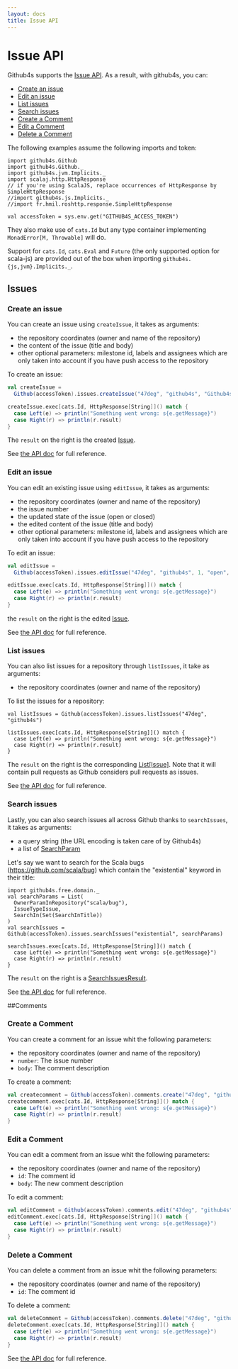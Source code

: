```yaml
---
layout: docs
title: Issue API
---
```


# Issue API

Github4s supports the [Issue API](https://developer.github.com/v3/issues/). As a result,
with github4s, you can:

- [Create an issue](#create-an-issue)
- [Edit an issue](#edit-an-issue)
- [List issues](#list-issues)
- [Search issues](#search-issues)
- [Create a Comment](#create-a-comment)
- [Edit a Comment](#edit-a-comment)
- [Delete a Comment](#delete-a-comment)


The following examples assume the following imports and token:

```tut:silent
import github4s.Github
import github4s.Github._
import github4s.jvm.Implicits._
import scalaj.http.HttpResponse
// if you're using ScalaJS, replace occurrences of HttpResponse by SimpleHttpResponse
//import github4s.js.Implicits._
//import fr.hmil.roshttp.response.SimpleHttpResponse

val accessToken = sys.env.get("GITHUB4S_ACCESS_TOKEN")
```

They also make use of `cats.Id` but any type container implementing `MonadError[M, Throwable]` will
do.

Support for `cats.Id`, `cats.Eval` and `Future` (the only supported option for scala-js) are
provided out of the box when importing `github4s.{js,jvm}.Implicits._`.

## Issues

### Create an issue

You can create an issue using `createIssue`, it takes as arguments:

- the repository coordinates (owner and name of the repository)
- the content of the issue (title and body)
- other optional parameters: milestone id, labels and assignees which are only taken into account
if you have push access to the repository

To create an issue:

```scala
val createIssue =
  Github(accessToken).issues.createIssue("47deg", "github4s", "Github4s", "is awesome")

createIssue.exec[cats.Id, HttpResponse[String]]() match {
  case Left(e) => println("Something went wrong: s{e.getMessage}")
  case Right(r) => println(r.result)
}
```

The `result` on the right is the created [Issue][issue-scala].

See [the API doc](https://developer.github.com/v3/issues/#create-an-issue) for full reference.

### Edit an issue

You can edit an existing issue using `editIssue`, it takes as arguments:

- the repository coordinates (owner and name of the repository)
- the issue number
- the updated state of the issue (open or closed)
- the edited content of the issue (title and body)
- other optional parameters: milestone id, labels and assignees which are only taken into account
if you have push access to the repository

To edit an issue:

```scala
val editIssue =
  Github(accessToken).issues.editIssue("47deg", "github4s", 1, "open", "Github4s", "is still awesome")

editIssue.exec[cats.Id, HttpResponse[String]]() match {
  case Left(e) => println("Something went wrong: s{e.getMessage}")
  case Right(r) => println(r.result)
}
```

the `result` on the right is the edited [Issue][issue-scala].

See [the API doc](https://developer.github.com/v3/issues/#edit-an-issue) for full reference.

### List issues 

You can also list issues for a repository through `listIssues`, it take as arguments:

- the repository coordinates (owner and name of the repository)

To list the issues for a repository:

```tut:silent
val listIssues = Github(accessToken).issues.listIssues("47deg", "github4s")

listIssues.exec[cats.Id, HttpResponse[String]]() match {
  case Left(e) => println("Something went wrong: s{e.getMessage}")
  case Right(r) => println(r.result)
}
```

The `result` on the right is the corresponding [List[Issue]][issue-scala]. Note that it will
contain pull requests as Github considers pull requests as issues.

See [the API doc](https://developer.github.com/v3/issues/#list-issues-for-a-repository)
for full reference.

### Search issues

Lastly, you can also search issues all across Github thanks to `searchIssues`, it takes as
arguments:

- a query string (the URL encoding is taken care of by Github4s)
- a list of [SearchParam](https://github.com/47deg/github4s/blob/master/github4s/shared/src/main/scala/github4s/free/domain/SearchParam.scala)

Let's say we want to search for the Scala bugs (<https://github.com/scala/bug>) which contain
the "existential" keyword in their title:

```tut:silent
import github4s.free.domain._
val searchParams = List(
  OwnerParamInRepository("scala/bug"),
  IssueTypeIssue,
  SearchIn(Set(SearchInTitle))
)
val searchIssues = Github(accessToken).issues.searchIssues("existential", searchParams)

searchIssues.exec[cats.Id, HttpResponse[String]]() match {
  case Left(e) => println("Something went wrong: s{e.getMessage}")
  case Right(r) => println(r.result)
}
```

The `result` on the right is a [SearchIssuesResult][issue-scala].

See [the API doc](https://developer.github.com/v3/search/#search-issues) for full reference.

##Comments

### Create a Comment

You can create a comment for an issue whit the following parameters:

 - the repository coordinates (owner and name of the repository)
 - `number`: The issue number
 - `body`: The comment description

 To create a comment:

```scala
val createcomment = Github(accessToken).comments.create("47deg", "github4s", 123, "this is the comment")
createcomment.exec[cats.Id, HttpResponse[String]]() match {
  case Left(e) => println("Something went wrong: s{e.getMessage}")
  case Right(r) => println(r.result)
}
```

### Edit a Comment


You can edit a comment from an issue whit the following parameters:

 - the repository coordinates (owner and name of the repository)
 - `id`: The comment id
 - `body`: The new comment description

 To edit a comment:

```scala
val editComment = Github(accessToken).comments.edit("47deg", "github4s", 20, "this is the new comment")
editComment.exec[cats.Id, HttpResponse[String]]() match {
  case Left(e) => println("Something went wrong: s{e.getMessage}")
  case Right(r) => println(r.result)
}
```


### Delete a Comment


You can delete a comment from an issue whit the following parameters:

 - the repository coordinates (owner and name of the repository)
 - `id`: The comment id

 To delete a comment:

```scala
val deleteComment = Github(accessToken).comments.delete("47deg", "github4s", 20)
deleteComment.exec[cats.Id, HttpResponse[String]]() match {
  case Left(e) => println("Something went wrong: s{e.getMessage}")
  case Right(r) => println(r.result)
}
```

See [the API doc](https://developer.github.com/v3/issues/comments/) for full reference.

[issue-scala]: https://github.com/47deg/github4s/blob/master/github4s/shared/src/main/scala/github4s/free/domain/Issue.scala